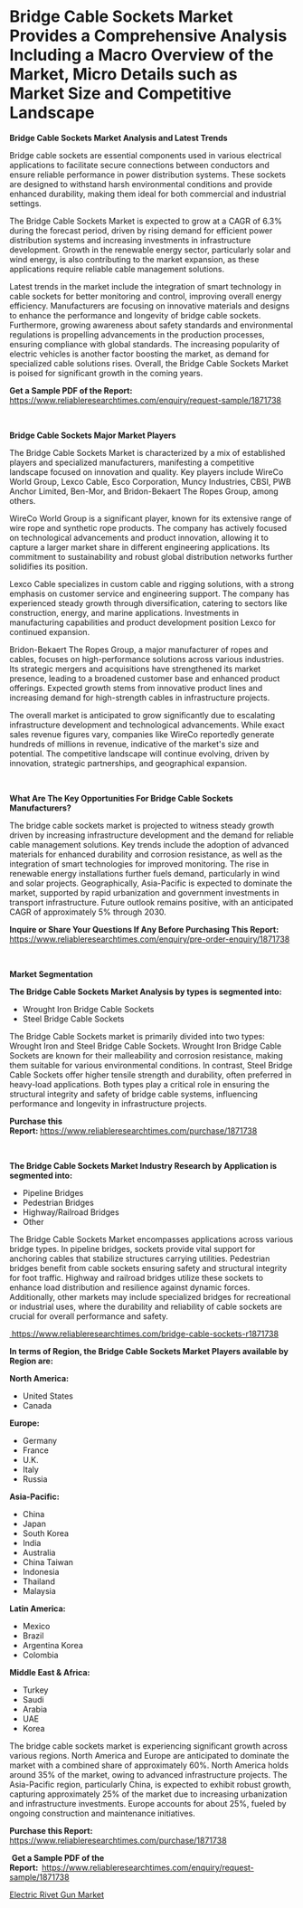 <p><h1>Bridge Cable Sockets Market Provides a Comprehensive Analysis Including a Macro Overview of the Market, Micro Details such as Market Size and Competitive Landscape</h1></p><p><strong>Bridge Cable Sockets Market Analysis and Latest Trends</strong></p>
<p><p>Bridge cable sockets are essential components used in various electrical applications to facilitate secure connections between conductors and ensure reliable performance in power distribution systems. These sockets are designed to withstand harsh environmental conditions and provide enhanced durability, making them ideal for both commercial and industrial settings.</p><p>The Bridge Cable Sockets Market is expected to grow at a CAGR of 6.3% during the forecast period, driven by rising demand for efficient power distribution systems and increasing investments in infrastructure development. Growth in the renewable energy sector, particularly solar and wind energy, is also contributing to the market expansion, as these applications require reliable cable management solutions.</p><p>Latest trends in the market include the integration of smart technology in cable sockets for better monitoring and control, improving overall energy efficiency. Manufacturers are focusing on innovative materials and designs to enhance the performance and longevity of bridge cable sockets. Furthermore, growing awareness about safety standards and environmental regulations is propelling advancements in the production processes, ensuring compliance with global standards. The increasing popularity of electric vehicles is another factor boosting the market, as demand for specialized cable solutions rises. Overall, the Bridge Cable Sockets Market is poised for significant growth in the coming years.</p></p>
<p><strong>Get a Sample PDF of the Report:&nbsp;</strong> <a href="https://www.reliableresearchtimes.com/enquiry/request-sample/1871738?utm_campaign=2638&utm_medium=2&utm_source=Github&utm_content=ia&utm_term=08042025&utm_id=bridge-cable-sockets">https://www.reliableresearchtimes.com/enquiry/request-sample/1871738</a></p>
<p>&nbsp;</p>
<p><strong>Bridge Cable Sockets Major Market Players</strong></p>
<p><p>The Bridge Cable Sockets Market is characterized by a mix of established players and specialized manufacturers, manifesting a competitive landscape focused on innovation and quality. Key players include WireCo World Group, Lexco Cable, Esco Corporation, Muncy Industries, CBSI, PWB Anchor Limited, Ben-Mor, and Bridon-Bekaert The Ropes Group, among others.</p><p>WireCo World Group is a significant player, known for its extensive range of wire rope and synthetic rope products. The company has actively focused on technological advancements and product innovation, allowing it to capture a larger market share in different engineering applications. Its commitment to sustainability and robust global distribution networks further solidifies its position.</p><p>Lexco Cable specializes in custom cable and rigging solutions, with a strong emphasis on customer service and engineering support. The company has experienced steady growth through diversification, catering to sectors like construction, energy, and marine applications. Investments in manufacturing capabilities and product development position Lexco for continued expansion.</p><p>Bridon-Bekaert The Ropes Group, a major manufacturer of ropes and cables, focuses on high-performance solutions across various industries. Its strategic mergers and acquisitions have strengthened its market presence, leading to a broadened customer base and enhanced product offerings. Expected growth stems from innovative product lines and increasing demand for high-strength cables in infrastructure projects.</p><p>The overall market is anticipated to grow significantly due to escalating infrastructure development and technological advancements. While exact sales revenue figures vary, companies like WireCo reportedly generate hundreds of millions in revenue, indicative of the market's size and potential. The competitive landscape will continue evolving, driven by innovation, strategic partnerships, and geographical expansion.</p></p>
<p>&nbsp;</p>
<p><strong>What Are The Key Opportunities For Bridge Cable Sockets Manufacturers?</strong></p>
<p><p>The bridge cable sockets market is projected to witness steady growth driven by increasing infrastructure development and the demand for reliable cable management solutions. Key trends include the adoption of advanced materials for enhanced durability and corrosion resistance, as well as the integration of smart technologies for improved monitoring. The rise in renewable energy installations further fuels demand, particularly in wind and solar projects. Geographically, Asia-Pacific is expected to dominate the market, supported by rapid urbanization and government investments in transport infrastructure. Future outlook remains positive, with an anticipated CAGR of approximately 5% through 2030.</p></p>
<p><strong>Inquire or Share Your Questions If Any Before Purchasing This Report:</strong> <a href="https://www.reliableresearchtimes.com/enquiry/pre-order-enquiry/1871738?utm_campaign=2638&utm_medium=2&utm_source=Github&utm_content=ia&utm_term=08042025&utm_id=bridge-cable-sockets">https://www.reliableresearchtimes.com/enquiry/pre-order-enquiry/1871738</a></p>
<p>&nbsp;</p>
<p><strong>Market Segmentation</strong></p>
<p><strong>The Bridge Cable Sockets Market Analysis by types is segmented into:</strong></p>
<p><ul><li>Wrought Iron Bridge Cable Sockets</li><li>Steel Bridge Cable Sockets</li></ul></p>
<p><p>The Bridge Cable Sockets market is primarily divided into two types: Wrought Iron and Steel Bridge Cable Sockets. Wrought Iron Bridge Cable Sockets are known for their malleability and corrosion resistance, making them suitable for various environmental conditions. In contrast, Steel Bridge Cable Sockets offer higher tensile strength and durability, often preferred in heavy-load applications. Both types play a critical role in ensuring the structural integrity and safety of bridge cable systems, influencing performance and longevity in infrastructure projects.</p></p>
<p><strong>Purchase this Report:&nbsp;</strong><a href="https://www.reliableresearchtimes.com/purchase/1871738?utm_campaign=2638&utm_medium=2&utm_source=Github&utm_content=ia&utm_term=08042025&utm_id=bridge-cable-sockets">https://www.reliableresearchtimes.com/purchase/1871738</a></p>
<p>&nbsp;</p>
<p><strong>The Bridge Cable Sockets Market Industry Research by Application is segmented into:</strong></p>
<p><ul><li>Pipeline Bridges</li><li>Pedestrian Bridges</li><li>Highway/Railroad Bridges</li><li>Other</li></ul></p>
<p><p>The Bridge Cable Sockets Market encompasses applications across various bridge types. In pipeline bridges, sockets provide vital support for anchoring cables that stabilize structures carrying utilities. Pedestrian bridges benefit from cable sockets ensuring safety and structural integrity for foot traffic. Highway and railroad bridges utilize these sockets to enhance load distribution and resilience against dynamic forces. Additionally, other markets may include specialized bridges for recreational or industrial uses, where the durability and reliability of cable sockets are crucial for overall performance and safety.</p></p>
<p><a href="https://www.reliableresearchtimes.com/bridge-cable-sockets-r1871738?utm_campaign=2638&utm_medium=2&utm_source=Github&utm_content=ia&utm_term=08042025&utm_id=bridge-cable-sockets">&nbsp;https://www.reliableresearchtimes.com/bridge-cable-sockets-r1871738</a></p>
<p><strong>In terms of Region, the Bridge Cable Sockets Market Players available by Region are:</strong></p>
<p>
    <p> <strong> North America: </strong>
        <ul>
            <li>United States</li>
            <li>Canada</li>
        </ul>
        </p> 
    <p> <strong> Europe: </strong>
        <ul>
            <li>Germany</li>
            <li>France</li>
            <li>U.K.</li>
            <li>Italy</li>
            <li>Russia</li>
        </ul>
        </p> 
    <p> <strong> Asia-Pacific: </strong>
        <ul>
            <li>China</li>
            <li>Japan</li>
            <li>South Korea</li>
            <li>India</li>
            <li>Australia</li>
            <li>China Taiwan</li>
            <li>Indonesia</li>
            <li>Thailand</li>
            <li>Malaysia</li>
        </ul>
        </p> 
    <p> <strong> Latin America: </strong>
        <ul>
            <li>Mexico</li>
            <li>Brazil</li>
            <li>Argentina Korea</li>
            <li>Colombia</li>
        </ul>
        </p> 
    <p> <strong> Middle East & Africa: </strong>
        <ul>
            <li>Turkey</li>
            <li>Saudi</li>
            <li>Arabia</li>
            <li>UAE</li>
            <li>Korea</li>
        </ul>
    </p>
    </p>
<p><p>The bridge cable sockets market is experiencing significant growth across various regions. North America and Europe are anticipated to dominate the market with a combined share of approximately 60%. North America holds around 35% of the market, owing to advanced infrastructure projects. The Asia-Pacific region, particularly China, is expected to exhibit robust growth, capturing approximately 25% of the market due to increasing urbanization and infrastructure investments. Europe accounts for about 25%, fueled by ongoing construction and maintenance initiatives.</p></p>
<p><strong>Purchase this Report: </strong><a href="https://www.reliableresearchtimes.com/purchase/1871738?utm_campaign=2638&utm_medium=2&utm_source=Github&utm_content=ia&utm_term=08042025&utm_id=bridge-cable-sockets">https://www.reliableresearchtimes.com/purchase/1871738</a></p>
<p>&nbsp;<strong>Get a Sample PDF of the Report:&nbsp;&nbsp;</strong><a href="https://www.reliableresearchtimes.com/enquiry/request-sample/1871738?utm_campaign=2638&utm_medium=2&utm_source=Github&utm_content=ia&utm_term=08042025&utm_id=bridge-cable-sockets">https://www.reliableresearchtimes.com/enquiry/request-sample/1871738</a></p>
<p><strong></strong></p>
<p><p><a href="https://github.com/waverlyam689/Market-Research-Report-List-1/blob/main/electric-rivet-gun-market.md?utm_campaign=2638&utm_medium=2&utm_source=Github&utm_content=ia&utm_term=08042025&utm_id=bridge-cable-sockets">Electric Rivet Gun Market</a></p></p>